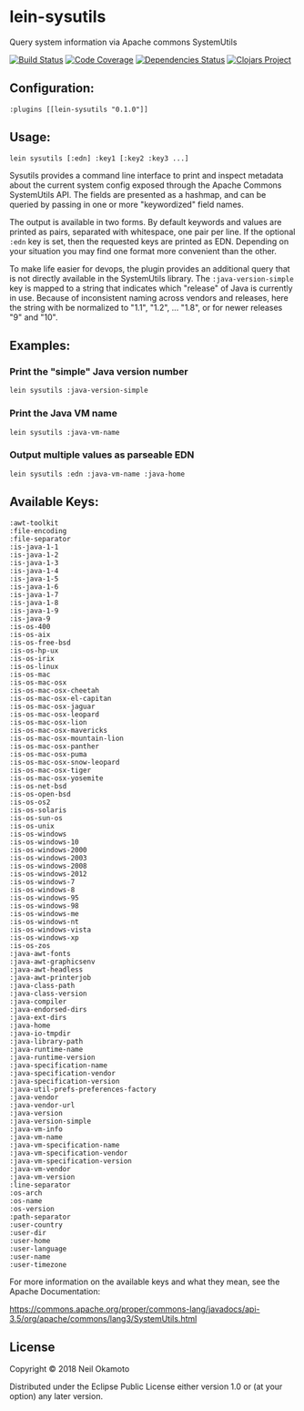 # lein-sysutils

Query system information via Apache commons SystemUtils


[![Build Status](https://travis-ci.org/gonewest818/lein-sysutils.svg?branch=master)](https://travis-ci.org/gonewest818/lein-sysutils)
[![Code Coverage](https://codecov.io/gh/gonewest818/lein-sysutils/branch/master/graph/badge.svg)](https://codecov.io/gh/gonewest818/lein-sysutils)
[![Dependencies Status](https://jarkeeper.com/gonewest818/lein-sysutils/status.svg)](https://jarkeeper.com/gonewest818/lein-sysutils)
[![Clojars Project](https://img.shields.io/clojars/v/lein-sysutils.svg)](https://clojars.org/lein-sysutils)

## Configuration:

    :plugins [[lein-sysutils "0.1.0"]]

## Usage:

    lein sysutils [:edn] :key1 [:key2 :key3 ...]

Sysutils provides a command line interface to print and inspect
metadata about the current system config exposed through the Apache
Commons SystemUtils API. The fields are presented as a hashmap, and
can be queried by passing in one or more "keywordized" field names.

The output is available in two forms. By default keywords and values
are printed as pairs, separated with whitespace, one pair per line. If
the optional `:edn` key is set, then the requested keys are printed as EDN.
Depending on your situation you may find one format more convenient than
the other.

To make life easier for devops, the plugin provides an additional
query that is not directly available in the SystemUtils library. The
`:java-version-simple` key is mapped to a string that indicates which
"release" of Java is currently in use. Because of inconsistent
naming across vendors and releases, here the string with be normalized
to "1.1", "1.2", ... "1.8", or for newer releases "9" and "10".

## Examples:

### Print the "simple" Java version number

    lein sysutils :java-version-simple

### Print the Java VM name

    lein sysutils :java-vm-name

### Output multiple values as parseable EDN

    lein sysutils :edn :java-vm-name :java-home

## Available Keys:

    :awt-toolkit
    :file-encoding
    :file-separator
    :is-java-1-1
    :is-java-1-2
    :is-java-1-3
    :is-java-1-4
    :is-java-1-5
    :is-java-1-6
    :is-java-1-7
    :is-java-1-8
    :is-java-1-9
    :is-java-9
    :is-os-400
    :is-os-aix
    :is-os-free-bsd
    :is-os-hp-ux
    :is-os-irix
    :is-os-linux
    :is-os-mac
    :is-os-mac-osx
    :is-os-mac-osx-cheetah
    :is-os-mac-osx-el-capitan
    :is-os-mac-osx-jaguar
    :is-os-mac-osx-leopard
    :is-os-mac-osx-lion
    :is-os-mac-osx-mavericks
    :is-os-mac-osx-mountain-lion
    :is-os-mac-osx-panther
    :is-os-mac-osx-puma
    :is-os-mac-osx-snow-leopard
    :is-os-mac-osx-tiger
    :is-os-mac-osx-yosemite
    :is-os-net-bsd
    :is-os-open-bsd
    :is-os-os2
    :is-os-solaris
    :is-os-sun-os
    :is-os-unix
    :is-os-windows
    :is-os-windows-10
    :is-os-windows-2000
    :is-os-windows-2003
    :is-os-windows-2008
    :is-os-windows-2012
    :is-os-windows-7
    :is-os-windows-8
    :is-os-windows-95
    :is-os-windows-98
    :is-os-windows-me
    :is-os-windows-nt
    :is-os-windows-vista
    :is-os-windows-xp
    :is-os-zos
    :java-awt-fonts
    :java-awt-graphicsenv
    :java-awt-headless
    :java-awt-printerjob
    :java-class-path
    :java-class-version
    :java-compiler
    :java-endorsed-dirs
    :java-ext-dirs
    :java-home
    :java-io-tmpdir
    :java-library-path
    :java-runtime-name
    :java-runtime-version
    :java-specification-name
    :java-specification-vendor
    :java-specification-version
    :java-util-prefs-preferences-factory
    :java-vendor
    :java-vendor-url
    :java-version
    :java-version-simple
    :java-vm-info
    :java-vm-name
    :java-vm-specification-name
    :java-vm-specification-vendor
    :java-vm-specification-version
    :java-vm-vendor
    :java-vm-version
    :line-separator
    :os-arch
    :os-name
    :os-version
    :path-separator
    :user-country
    :user-dir
    :user-home
    :user-language
    :user-name
    :user-timezone

For more information on the available keys and what they mean, see the
Apache Documentation:

https://commons.apache.org/proper/commons-lang/javadocs/api-3.5/org/apache/commons/lang3/SystemUtils.html

## License

Copyright © 2018 Neil Okamoto

Distributed under the Eclipse Public License either version 1.0 or (at
your option) any later version.
